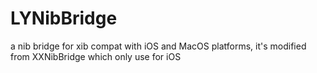 # LYNibBridge
a nib bridge for xib compat with iOS and MacOS platforms, it's modified from XXNibBridge which only use for iOS
